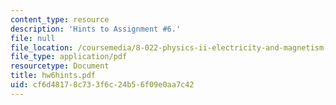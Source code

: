 ```yaml
---
content_type: resource
description: 'Hints to Assignment #6.'
file: null
file_location: /coursemedia/8-022-physics-ii-electricity-and-magnetism-fall-2002/cf6d48178c733f6c24b56f09e0aa7c42_hw6hints.pdf
file_type: application/pdf
resourcetype: Document
title: hw6hints.pdf
uid: cf6d4817-8c73-3f6c-24b5-6f09e0aa7c42
---
```

